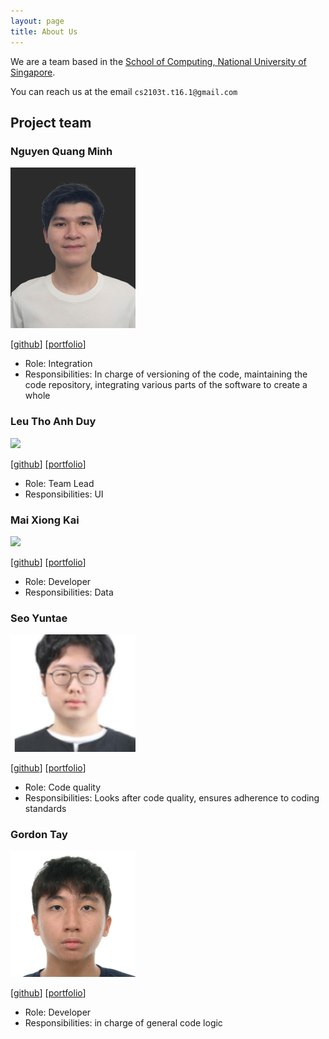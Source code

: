 ```yaml
---
layout: page
title: About Us
---
```


We are a team based in the [School of Computing, National University of Singapore](https://www.comp.nus.edu.sg).

You can reach us at the email `cs2103t.t16.1@gmail.com`

## Project team

### Nguyen Quang Minh

<img src="images/minhmxc.png" width="200px">

[[github](https://github.com/minhmxc)]
[[portfolio](https://minhmxc.github.io)]

* Role: Integration
* Responsibilities: In charge of versioning of the code, maintaining the code repository, 
integrating various parts of the software to create a whole

### Leu Tho Anh Duy

<img src="images/johndoe.png" width="200px">

[[github](http://github.com/johndoe)]
[[portfolio](team/johndoe.md)]

* Role: Team Lead
* Responsibilities: UI

### Mai Xiong Kai

<img src="images/johndoe.png" width="200px">

[[github](http://github.com/johndoe)] [[portfolio](team/johndoe.md)]

* Role: Developer
* Responsibilities: Data

### Seo Yuntae

<img src="images/yuntaeseo.png" width="200px">

[[github](http://github.com/yuntaeseo)]
[[portfolio](http://github.com/yuntaeseo)]

* Role: Code quality 
* Responsibilities: Looks after code quality, ensures adherence to coding standards

### Gordon Tay

<img src="images/gordontzx.png" width="200px">

[[github](http://github.com/gordontzx)]
[[portfolio](http://github.com/gordontzx)]

* Role: Developer
* Responsibilities: in charge of general code logic
